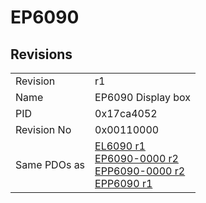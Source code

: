# EP6090

## Revisions
<table>
<tr>
<td>Revision</td>
<td>r1</td>
</tr>
<tr>
<td>Name</td>
<td>EP6090 Display box</td>
</tr>
<tr>
<td>PID</td>
<td>0x17ca4052</td>
</tr>
<tr>
<td>Revision No</td>
<td>0x00110000</td>
</tr>
<tr>
<td>Same PDOs as</td>
<td><a href="EL6090.md">EL6090 r1</a><br/><a href="EP6090-0000.md">EP6090-0000 r2</a><br/><a href="EPP6090-0000.md">EPP6090-0000 r2</a><br/><a href="EPP6090.md">EPP6090 r1</a></td>
</tr>
</table>
